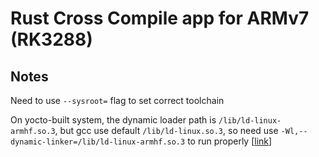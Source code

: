 Rust Cross Compile app for ARMv7 (RK3288)
====

Notes
----

Need to use `--sysroot=` flag to set correct toolchain

On yocto-built system, the dynamic loader path is `/lib/ld-linux-armhf.so.3`, but gcc use default `/lib/ld-linux.so.3`, so need use `-Wl,--dynamic-linker=/lib/ld-linux-armhf.so.3` to run properly [[link](https://stackoverflow.com/questions/847179/multiple-glibc-libraries-on-a-single-host)]


